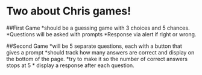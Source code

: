 Two about Chris games!
===

##First Game
    *should be a guessing game with 3 choices and 5 chances.
    *Questions will be asked with prompts
    *Response via alert if right or wrong.

##Second Game
    *will be 5 separate questions, each with a button that gives a prompt
    *should track how many answers are correct and display on the bottom of the page. 
    *try to make it so the number of correct answers stops at 5
    * display a response after each question.
